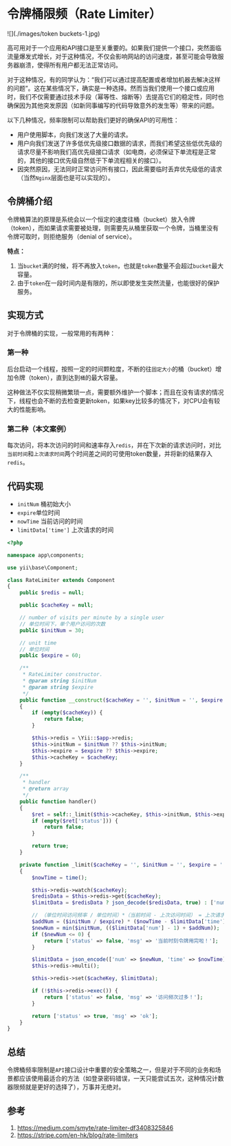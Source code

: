 # 令牌桶限频（Rate Limiter）

![](./images/token buckets-1.jpg)



高可用对于一个应用和API接口是至关重要的。如果我们提供一个接口，突然面临流量爆发式增长，对于这种情况，不仅会影响网站的访问速度，甚至可能会导致服务器崩溃，使得所有用户都无法正常访问。

对于这种情况，有的同学认为：“我们可以通过提高配置或者增加机器去解决这样的问题”。这在某些情况下，确实是一种选择。然而当我们使用一个接口或应用时，我们不仅需要通过技术手段（幂等性、熔断等）去提高它们的稳定性，同时也确保因为其他突发原因（如新同事编写的代码导致意外的发生等）带来的问题。

以下几种情况，频率限制可以帮助我们更好的确保API的可用性：

- 用户使用脚本，向我们发送了大量的请求。
- 用户向我们发送了许多低优先级接口数据的请求，而我们希望这些低优先级的请求尽量不影响我们高优先级接口请求（如电商，必须保证下单流程是正常的，其他的接口优先级自然低于下单流程相关的接口）。
- 因突然原因，无法同时正常访问所有接口，因此需要临时丢弃优先级低的请求（当然`Nginx`层面也是可以实现的）。



## 令牌桶介绍

令牌桶算法的原理是系统会以一个恒定的速度往桶（bucket）放入令牌（token），而如果请求需要被处理，则需要先从桶里获取一个令牌，当桶里没有令牌可取时，则拒绝服务（denial of service）。

**特点：**

1. 当`bucket`满的时候，将不再放入`token`，也就是`token`数量不会超过`bucket`最大容量。
2. 由于`token`在一段时间内是有限的，所以即使发生突然流量，也能很好的保护服务。



## 实现方式

对于令牌桶的实现，一般常用的有两种：

### 第一种

后台启动一个线程，按照一定的时间颗粒度，不断的往`固定大小`的桶（bucket）增加令牌（token），直到达到`桶`的最大容量。

这种做法不仅实现稍微繁琐一点，需要额外维护一个脚本；而且在没有请求的情况下，线程也会不断的去检查更新token，如果key比较多的情况下，对CPU会有较大的性能影响。

### 第二种（本文案例）

每次访问，将本次访问的时间和速率存入`redis`，并在下次新的请求访问时，对比`当前时间`和`上次请求时间`两个时间差之间的可使用token数量，并将新的结果存入`redis`。



## 代码实现

- `initNum` 桶初始大小
- `expire`单位时间
- `nowTime` 当前访问的时间
- `limitData['time']` 上次请求的时间

```php
<?php

namespace app\components;

use yii\base\Component;

class RateLimiter extends Component
{
    public $redis = null;

    public $cacheKey = null;

    // number of visits per minute by a single user
    // 单位时间下，单个用户访问的次数
    public $initNum = 30;

    // unit time
    // 单位时间
    public $expire = 60;

    /**
     * RateLimiter constructor.
     * @param string $initNum
     * @param string $expire
     */
    public function __construct($cacheKey = '', $initNum = '', $expire = '')
    {
        if (empty($cacheKey)) {
            return false;
        }

        $this->redis = \Yii::$app->redis;
        $this->initNum = $initNum ?? $this->initNum;
        $this->expire = $expire ?? $this->expire;
        $this->cacheKey = $cacheKey;
    }

    /**
     * handler
     * @return array
     */
    public function handler()
    {
        $ret = self::_limit($this->cacheKey, $this->initNum, $this->expire);
        if (empty($ret['status'])) {
            return false;
        }

        return true;
    }

    private function _limit($cacheKey = '', $initNum = '', $expire = '')
    {
        $nowTime = time();

        $this->redis->watch($cacheKey);
        $redisData = $this->redis->get($cacheKey);
        $limitData = $redisData ? json_decode($redisData, true) : ['num' => $initNum, 'time' => $nowTime];

        // （单位时间访问频率 / 单位时间）*（当前时间 - 上次访问时间） = 上次请求至今可增加的访问次数
        $addNum = ($initNum / $expire) * ($nowTime - $limitData['time']);
        $newNum = min($initNum, (($limitData['num'] - 1) + $addNum));
        if ($newNum <= 0) {
            return ['status' => false, 'msg' => '当前时刻令牌用完啦！'];
        }

        $limitData = json_encode(['num' => $newNum, 'time' => $nowTime]);
        $this->redis->multi();

        $this->redis->set($cacheKey, $limitData);

        if (!$this->redis->exec()) {
            return ['status' => false, 'msg' => '访问频次过多！'];
        }

        return ['status' => true, 'msg' => 'ok'];
    }
}
```



## 总结

令牌桶频率限制是`API`接口设计中重要的安全策略之一，但是对于不同的业务和场景都应该使用最适合的方法（如登录密码错误，一天只能尝试五次，这种情况计数器限频就是更好的选择了），万事并无绝对。



## 参考

1. https://medium.com/smyte/rate-limiter-df3408325846
2. https://stripe.com/en-hk/blog/rate-limiters









